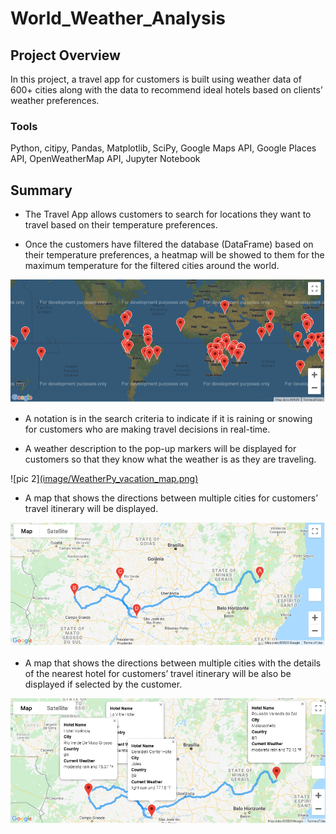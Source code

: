 # World_Weather_Analysis
## Project Overview
In this project, a travel app for customers is built using weather data of 600+ cities along with the data to recommend ideal hotels based on clients’ weather preferences.

### Tools
Python, citipy, Pandas, Matplotlib, SciPy, Google Maps API, Google Places API, OpenWeatherMap API, Jupyter Notebook

## Summary

- The Travel App allows customers to search for locations they want to travel based on their temperature preferences. 

- Once the customers have filtered the database (DataFrame) based on their temperature preferences, a heatmap will be showed to them for the maximum temperature 
for the filtered cities around the world.


![pic 1](https://github.com/bikachuuuuuu/World_Weather_Analysis/blob/main/resources/map_markers.png?raw=true)


- A notation is in the search criteria to indicate if it is raining or snowing for customers who are making travel decisions in real-time.

- A weather description to the pop-up markers will be displayed for customers so that they know what the weather is as they are traveling.



![pic 2][(image/WeatherPy_vacation_map.png)](https://github.com/bikachuuuuuu/World_Weather_Analysis/blob/main/resources/WeatherPy_vacation_map.png?raw=true)



- A map that shows the directions between multiple cities for customers’ travel itinerary will be displayed.



![pic 3](https://github.com/bikachuuuuuu/World_Weather_Analysis/blob/main/resources/WeatherPy_travel_map.png?raw=true)



- A map that shows the directions between multiple cities with the details of the nearest hotel for customers’ travel itinerary will be also be displayed if selected by the customer.



![pic 4](https://github.com/bikachuuuuuu/World_Weather_Analysis/blob/main/resources/WeatherPy_travel_map_markers.png?raw=true)

